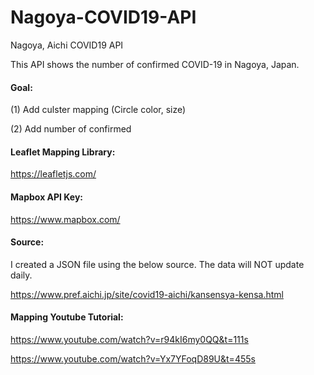 # Nagoya-COVID19-API
Nagoya, Aichi COVID19 API

This API shows the number of confirmed COVID-19 in Nagoya, Japan. 

#### Goal:

(1) Add culster mapping  (Circle color, size)

(2) Add number of confirmed 



#### Leaflet Mapping Library:

https://leafletjs.com/

####  Mapbox API Key:

https://www.mapbox.com/

#### Source:

I created a JSON file using the below source. The data will NOT update daily. 

https://www.pref.aichi.jp/site/covid19-aichi/kansensya-kensa.html


####  Mapping Youtube Tutorial:

https://www.youtube.com/watch?v=r94kI6my0QQ&t=111s

https://www.youtube.com/watch?v=Yx7YFoqD89U&t=455s

